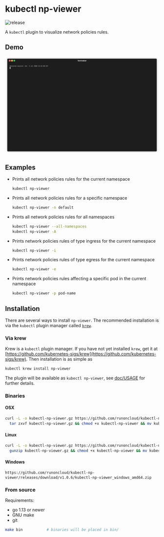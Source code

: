 # kubectl np-viewer
![release](https://github.com/runoncloud/kubectl-np-viewer/workflows/release/badge.svg)

A `kubectl` plugin to visualize network policies rules.

## Demo

<p align="center"><img src="/doc/np-viewer.gif?raw=true"/></p>

## Examples

- Prints all network policies rules for the current namespace
  ```bash
  kubectl np-viewer
  ```

- Prints all network policies rules for a specific namespace
  ```bash
  kubectl np-viewer -n default
  ```
  
- Prints all network policies rules for all namespaces
  ```bash
  kubectl np-viewer --all-namespaces
  kubectl np-viewer -A
  ```
  
- Prints network policies rules of type ingress for the current namespace
  ```bash
  kubectl np-viewer -i
  ```

- Prints network policies rules of type egress for the current namespace
  ```bash
  kubectl np-viewer -e
  ```
  
- Prints network policies rules affecting a specific pod in the current namespace
  ```bash
  kubectl np-viewer -p pod-name
  ```

## Installation
There are several ways to install `np-viewer`. The recommended installation is via the `kubectl` plugin manager 
called [`krew`](https://github.com/kubernetes-sigs/krew).

### Via krew
Krew is a `kubectl` plugin manager. If you have not yet installed `krew`, get it at
[https://github.com/kubernetes-sigs/krew](https://github.com/kubernetes-sigs/krew).
Then installation is as simple as
```bash
kubectl krew install np-viewer
```
The plugin will be available as `kubectl np-viewer`, see [doc/USAGE](doc/USAGE.md) for further details.

### Binaries
 
#### OSX
 ```bash
 curl -L -o kubectl-np-viewer.gz https://github.com/runoncloud/kubectl-np-viewer/releases/download/v1.0.6/kubectl-np-viewer_darwin_amd64.tar.gz && \
   tar zxvf kubectl-np-viewer.gz && chmod +x kubectl-np-viewer && mv kubectl-np-viewer $GOPATH/bin/
 ```
 
#### Linux
 ```bash
 curl -L -o kubectl-np-viewer.gz https://github.com/runoncloud/kubectl-np-viewer/releases/download/v1.0.6/kubectl-np-viewer_linux_amd64.tar.gz && \
   gunzip kubectl-np-viewer.gz && chmod +x kubectl-np-viewer && mv kubectl-np-viewer $GOPATH/bin/
 ```

#### Windows

 ```
 https://github.com/runoncloud/kubectl-np-viewer/releases/download/v1.0.6/kubectl-np-viewer_windows_amd64.zip
 ```

### From source

Requirements:
 - go 1.13 or newer
 - GNU make
 - git
 
 ```bash
 make bin           # binaries will be placed in bin/
 ```
